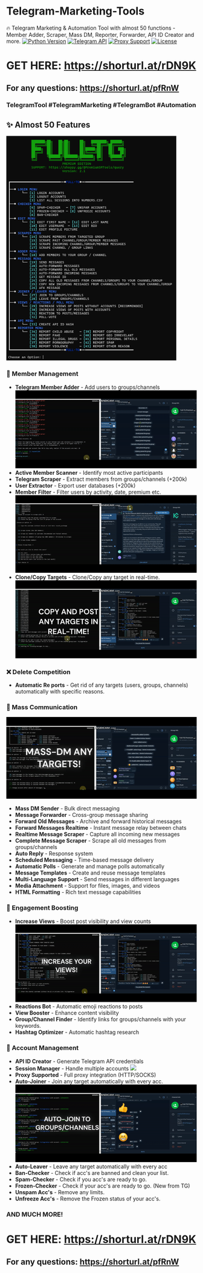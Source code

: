 # Telegram-Marketing-Tools
🔥 Telegram Marketing &amp; Automation Tool with almost 50 functions - Member Adder, Scraper, Mass DM, Reporter, Forwarder, API ID Creator and more.
[![Python Version](https://img.shields.io/badge/python-3.8%2B-blue)]()
[![Telegram API](https://img.shields.io/badge/Telegram-API-blue)]()
[![Proxy Support](https://img.shields.io/badge/Proxy-Supported-green)]()
[![License](https://img.shields.io/badge/license-MIT-green)]()

# GET HERE: https://shorturl.at/rDN9K
## For any questions: https://shorturl.at/pfRnW

### TelegramTool #TelegramMarketing #TelegramBot #Automation

## ✨ Almost 50 Features

<img src='UI1.png' width='450'>

### 👥 Member Management
- **Telegram Member Adder** - Add users to groups/channels
![](add.gif)
- **Active Member Scanner** - Identify most active participants
- **Telegram Scraper** - Extract members from groups/channels (+200k)
- **User Extractor** - Export user databases (+200k)
- **Member Filter** - Filter users by activity, date, premium etc.
![](scrap.gif)
- **Clone/Copy Targets** - Clone/Copy any target in real-time.
![](copy.gif)

### ❌ Delete Competition
- **Automatic Re ports** - Get rid of any targets (users, groups, channels) automatically with specific reasons.

### 📢 Mass Communication
![](mass.gif)
- **Mass DM Sender** - Bulk direct messaging
- **Message Forwarder** - Cross-group message sharing
- **Forward Old Messages** - Archive and forward historical messages
- **Forward Messages Realtime** - Instant message relay between chats
- **Realtime Message Scraper** - Capture all incoming new messages
- **Complete Message Scraper** - Scrape all old messages from groups/channels
- **Auto Reply** - Response system
- **Scheduled Messaging** - Time-based message delivery
- **Automatic Polls** - Generate and manage polls automatically
- **Message Templates** - Create and reuse message templates
- **Multi-Language Support** - Send messages in different languages
- **Media Attachment** - Support for files, images, and videos
- **HTML Formatting** - Rich text message capabilities

### 🚀 Engagement Boosting
- **Increase Views** - Boost post visibility and view counts
![](view_post.gif)
- **Reactions Bot** - Automatic emoji reactions to posts
- **View Booster** - Enhance content visibility
- **Group/Channel Finder** - Identify links for groups/channels with your keywords.
- **Hashtag Optimizer** - Automatic hashtag research

### 🔐 Account Management
- **API ID Creator** - Generate Telegram API credentials
- **Session Manager** - Handle multiple accounts
![](log_in.gif)
- **Proxy Supported** - Full proxy integration (HTTP/SOCKS)
- **Auto-Joiner** - Join any target automatically with every acc.
![](join.gif)
- **Auto-Leaver** - Leave any target automatically with every acc
- **Ban-Checker** - Check if acc's are banned and clean your list.
- **Spam-Checker** - Check if you acc's are ready to go.
- **Frozen-Checker** - Check if your acc's are ready to go. (New from TG)
- **Unspam Acc's** - Remove any limits.
- **Unfreeze Acc's** - Remove the Frozen status of your acc's.
### AND MUCH MORE!

# GET HERE: https://shorturl.at/rDN9K
## For any questions: https://shorturl.at/pfRnW
